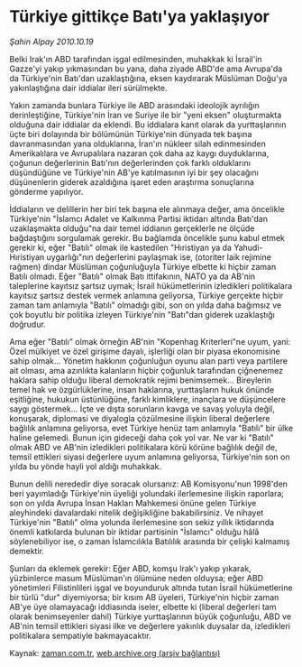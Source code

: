 # Türkiye gittikçe Batı'ya yaklaşıyor

*Şahin Alpay 2010.10.19*

<td class="columnist-detail">
<p>Belki Irak'ın ABD tarafından işgal edilmesinden, muhakkak ki İsrail'in Gazze'yi yakıp yıkmasından bu yana, daha ziyade ABD'de ama Avrupa'da da Türkiye'nin Batı'dan uzaklaştığına, eksen kaydırarak Müslüman Doğu'ya yakınlaştığına dair iddialar ileri sürülmekte.</p>
<p>
<div id="haberMetinDiv">
<p>Yakın zamanda bunlara Türkiye ile ABD arasındaki ideolojik ayrılığın derinleştiğine, Türkiye'nin İran ve Suriye ile bir "yeni eksen" oluşturmakta olduğuna dair iddialar da eklendi. Bu iddialara kanıt olarak da yurttaşlarının üçte biri dolayında bir bölümünün Türkiye'nin dünyada tek başına davranmasından yana olduklarına, İran'ın nükleer silah edinmesinden Amerikalılara ve Avrupalılara nazaran çok daha az kaygı duyduklarına, çoğunun değerlerinin Batı'nın değerlerinden çok farklı olduklarını düşündüğüne ve Türkiye'nin AB'ye katılmasının iyi bir şey olacağını düşünenlerin giderek azaldığına işaret eden araştırma sonuçlarına gönderme yapılıyor.
<p>İddiaların ve delillerin her biri tek başına ele alınmaya değer, ama öncelikle Türkiye'nin "İslamcı Adalet ve Kalkınma Partisi iktidarı altında Batı'dan uzaklaşmakta olduğu"na dair temel iddianın gerçeklerle ne ölçüde bağdaştığını sorgulamak gerekir. Bu bağlamda öncelikle şunu kabul etmek gerekir ki, eğer "Batılı" olmak ile kastedilen "Hıristiyan ya da Yahudi-Hıristiyan uygarlığı"nın değerlerini paylaşmak ise, (otoriter laik rejimine rağmen) dindar Müslüman çoğunluğuyla Türkiye elbette ki hiçbir zaman Batılı olmadı. Eğer "Batılı" olmak Batı ittifakının, NATO ya da AB'nin taleplerine kayıtsız şartsız uymak; İsrail hükümetlerinin izledikleri politikalara kayıtsız şartsız destek vermek anlamına geliyorsa, Türkiye gerçekte hiçbir zaman tam anlamıyla "Batılı" olmadığı gibi, son on yılda daha bağımsız ve çok boyutlu bir politika izleyen Türkiye'nin "Batı"dan giderek uzaklaştığı doğrudur.
<p>Ama eğer "Batılı" olmak örneğin AB'nin "Kopenhag Kriterleri"ne uyum, yani: Özel mülkiyet ve özel girişime dayalı, işlerliği olan bir piyasa ekonomisine sahip olmak... Yönetim hakkının çoğunluğun oyunu alan parti veya partilere ait olması, ama azınlıkta kalanların hiçbir çoğunluk tarafından çiğnenemez haklara sahip olduğu liberal demokratik rejimi benimsemek... Bireylerin temel hak ve özgürlüklerine, insan haklarına, yurttaşların hukuk önünde eşitliğine, hukukun üstünlüğüne, farklı kimliklere, inançlara ve düşüncelere saygı göstermek... İçte ve dışta sorunların kavga ve savaş yoluyla değil, konuşarak, diplomasi ve diyalogla çözülmesine ilişkin liberal değerlere bağlılık anlamına geliyorsa, evet Türkiye henüz tam anlamıyla "Batılı" bir ülke haline gelemedi. Bunun için gideceği daha çok yol var. Ne var ki "Batılı" olmak ABD ve AB'nin izledikleri politikalara körü körüne bağlılık değil de, temsil ettikleri siyasi değerlere uyum anlamına geliyorsa, Türkiye'nin son on yılda bu yönde hayli yol aldığı muhakkak.
<p>Bunun delili nerededir diye soracak olursanız: AB Komisyonu'nun 1998'den beri yayımladığı Türkiye'nin üyeliği yolundaki ilerlemesine ilişkin raporlara; son on yılda Avrupa İnsan Hakları Mahkemesi önüne gelen Türkiye aleyhindeki davalardaki nitelik değişikliğine bakabilirsiniz. Ve nihayet Türkiye'nin "Batılı" olma yolunda ilerlemesine son sekiz yıllık iktidarında önemli katkılarda bulunan bir iktidar partisinin "İslamcı" olduğu hâlâ söylenebiliyor ise, o zaman İslamcılıkla Batılılık arasında bir çelişki kalmamış demektir.
<p>Şunları da eklemek gerekir: Eğer ABD, komşu Irak'ı yakıp yıkarak, yüzbinlerce masum Müslüman'ın ölümüne neden olduysa; eğer ABD yönetimleri Filistinlileri işgal ve boyunduruk altında tutan İsrail hükümetlerine bir türlü "dur" diyemiyorsa; bir kısım AB üyeleri, Türkiye'nin hiçbir zaman AB'ye üye olamayacağı iddiasında iseler, elbette ki (liberal değerleri tam olarak benimseyenler dahil) Türkiye yurttaşlarının büyük çoğunluğu, ABD ve AB'nin temsil ettikleri siyasi ilke ve değerlere yakınlık duysalar da, izledikleri politikalara sempatiyle bakmayacaktır.</p></p></p></p></p></div>
</p>
<a href="http://web.archive.org/web/20101224215121/mailto:s.alpay@zaman.com.tr">
</a></td>

Kaynak: [zaman.com.tr](http://zaman.com.tr/yazar.do?yazino=1041944), [web.archive.org (arşiv bağlantısı)](http://web.archive.org/web/20101224215121/http://zaman.com.tr/yazar.do?yazino=1041944)
